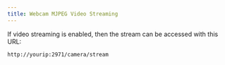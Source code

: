 ```yaml
---
title: Webcam MJPEG Video Streaming
---
```


If video streaming is enabled, then the stream can be accessed with this URL:

```plain
http://yourip:2971/camera/stream
```
